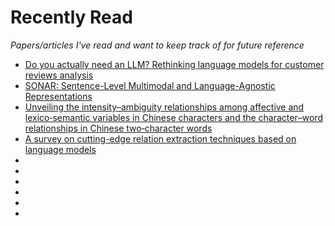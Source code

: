# Recently Read

*Papers/articles I've read and want to keep track of for future reference*

- [Do you actually need an LLM? Rethinking language models for customer reviews analysis](https://link.springer.com/article/10.1007/s10462-025-11308-5)
- [SONAR: Sentence-Level Multimodal and Language-Agnostic Representations](https://ai.meta.com/research/publications/sonar-sentence-level-multimodal-and-language-agnostic-representations/)
- [Unveiling the intensity–ambiguity relationships among affective and lexico‑semantic variables in Chinese characters and the character–word relationships in Chinese two‑character words](https://link.springer.com/article/10.3758/s13428-025-02753-9)
- [A survey on cutting-edge relation extraction techniques based on language models](https://link.springer.com/article/10.1007/s10462-025-11280-0)
- []()
- []()
- []()
- []()
- []()
- []()
